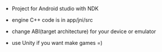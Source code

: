  - Project for Android studio with NDK

 - engine C++ code is in app/jni/src

 - change ABI(target architecture) for your device or emulator
 
 - use Unity if you want make games =)
